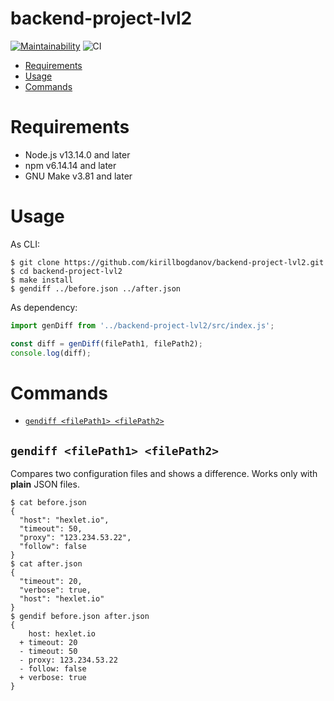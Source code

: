 backend-project-lvl2
=====================

[![Maintainability](https://api.codeclimate.com/v1/badges/fca0e8017190ee29d60d/maintainability)](https://codeclimate.com/github/kirillbogdanov/backend-project-lvl2/maintainability)
![CI](https://github.com/kirillbogdanov/backend-project-lvl2/workflows/CI/badge.svg)

* [Requirements](#requirements)
* [Usage](#usage)
* [Commands](#commands)

# Requirements
- Node.js v13.14.0 and later
- npm v6.14.14 and later
- GNU Make v3.81 and later

# Usage
As CLI:
```shell
$ git clone https://github.com/kirillbogdanov/backend-project-lvl2.git
$ cd backend-project-lvl2
$ make install
$ gendiff ../before.json ../after.json
```
As dependency:
```js
import genDiff from '../backend-project-lvl2/src/index.js';

const diff = genDiff(filePath1, filePath2);
console.log(diff);
```

# Commands
* [`gendiff <filePath1> <filePath2>`](#gendiff-filepath1-filepath2)

## `gendiff <filePath1> <filePath2>`

Compares two configuration files and shows a difference. Works only with **plain** JSON files.

```shell
$ cat before.json
{
  "host": "hexlet.io",
  "timeout": 50,
  "proxy": "123.234.53.22",
  "follow": false
}
$ cat after.json
{
  "timeout": 20,
  "verbose": true,
  "host": "hexlet.io"
}
$ gendif before.json after.json
{
    host: hexlet.io
  + timeout: 20
  - timeout: 50
  - proxy: 123.234.53.22
  - follow: false
  + verbose: true
}
```
